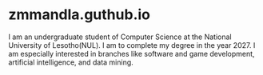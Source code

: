 # zmmandla.guthub.io
I am an undergraduate student of Computer Science  at the National University of Lesotho(NUL). I am to complete my degree in the year 2027. I am especially interested in branches like  software and game development, artificial intelligence, and data mining.
